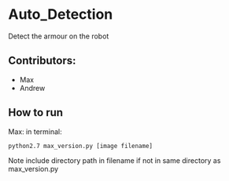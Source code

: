 # Auto_Detection
Detect the armour on the robot

## Contributors:
- Max
- Andrew

## How to run
Max:
in terminal:

```python2.7 max_version.py [image filename]```

Note include directory path in filename if not in same directory as max_version.py

